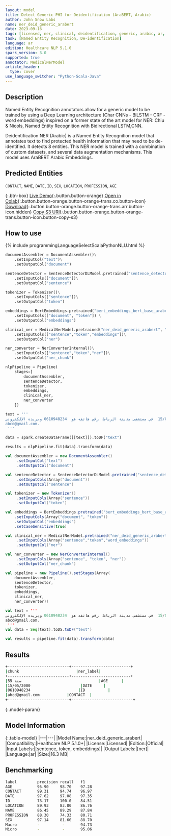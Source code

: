 ```yaml
---
layout: model
title: Detect Generic PHI for Deidentification (AraBERT, Arabic)
author: John Snow Labs
name: ner_deid_generic_arabert
date: 2023-09-16
tags: [licensed, ner, clinical, deidentification, generic, arabic, ar, arabert, bert]
task: [Named Entity Recognition, De-identification]
language: ar
edition: Healthcare NLP 5.1.0
spark_version: 3.0
supported: true
annotator: MedicalNerModel
article_header:
  type: cover
use_language_switcher: "Python-Scala-Java"
---
```


## Description

Named Entity Recognition annotators allow for a generic model to be trained by using a Deep Learning architecture (Char CNNs - BiLSTM - CRF - word embeddings) inspired on a former state of the art model for NER: Chiu & Nicols, Named Entity Recognition with Bidirectional LSTM,CNN.

Deidentification NER (Arabic) is a Named Entity Recognition model that annotates text to find protected health information that may need to be de-identified. It detects 8 entities. This NER model is trained with a combination of custom datasets, and several data augmentation mechanisms. This model uses AraBERT Arabic Embeddings.

## Predicted Entities

`CONTACT`, `NAME`, `DATE`, `ID`, `SEX`, `LOCATION`, `PROFESSION`, `AGE`

{:.btn-box}
[Live Demo](https://demo.johnsnowlabs.com/healthcare/DEID_PHI_TEXT_MULTI/){:.button.button-orange}
[Open in Colab](https://colab.research.google.com/github/JohnSnowLabs/spark-nlp-workshop/blob/master/tutorials/streamlit_notebooks/healthcare/DEID_PHI_TEXT_MULTI.ipynb){:.button.button-orange.button-orange-trans.co.button-icon}
[Download](https://s3.amazonaws.com/auxdata.johnsnowlabs.com/clinical/models/ner_deid_generic_arabert_ar_5.1.0_3.0_1694876080801.zip){:.button.button-orange.button-orange-trans.arr.button-icon.hidden}
[Copy S3 URI](s3://auxdata.johnsnowlabs.com/clinical/models/ner_deid_generic_arabert_ar_5.1.0_3.0_1694876080801.zip){:.button.button-orange.button-orange-trans.button-icon.button-copy-s3}

## How to use



<div class="tabs-box" markdown="1">
{% include programmingLanguageSelectScalaPythonNLU.html %}

```python
documentAssembler = DocumentAssembler()\
    .setInputCol("text")\
    .setOutputCol("document")

sentenceDetector = SentenceDetectorDLModel.pretrained("sentence_detector_dl", "xx")\
    .setInputCols(["document"])\
    .setOutputCol("sentence")

tokenizer = Tokenizer()\
    .setInputCols(["sentence"])\
    .setOutputCol("token")

embeddings = BertEmbeddings.pretrained("bert_embeddings_bert_base_arabert","ar") \
    .setInputCols(["document", "token"]) \
    .setOutputCol("embeddings")

clinical_ner = MedicalNerModel.pretrained("ner_deid_generic_arabert", "ar", "clinical/models")\
    .setInputCols(["sentence","token","embeddings"])\
    .setOutputCol("ner")

ner_converter = NerConverterInternal()\
    .setInputCols(["sentence","token","ner"])\
    .setOutputCol("ner_chunk")

nlpPipeline = Pipeline(
    stages=[
        documentAssembler,
        sentenceDetector,
        tokenizer,
        embeddings,
        clinical_ner,
        ner_converter
    ])

text = '''
عالج الدكتور محمد المريض أحمد البالغ من العمر 55 سنة  في 15/05/2000  في مستشفى مدينة الرباط. رقم هاتفه هو  0610948234 وبريده الإلكتروني
abcd@gmail.com.
 '''

data = spark.createDataFrame([[text]]).toDF("text")

results = nlpPipeline.fit(data).transform(data)
```
```scala
val documentAssembler = new DocumentAssembler()
     .setInputCol("text")
     .setOutputCol("document")

val sentenceDetector = SentenceDetectorDLModel.pretrained("sentence_detector_dl", "xx")
     .setInputCols(Array("document"))
     .setOutputCol("sentence")

val tokenizer = new Tokenizer()
     .setInputCols(Array("sentence"))
     .setOutputCol("token")

val embeddings = BertEmbeddings.pretrained("bert_embeddings_bert_base_arabert", "ar")
    .setInputCols(Array("document", "token"))
    .setOutputCol("embeddings")
    .setCaseSensitive(true) 

val clinical_ner = MedicalNerModel.pretrained("ner_deid_generic_arabert", "ar", "clinical/models")
     .setInputCols(Array("sentence","token","word_embeddings"))
     .setOutputCol("ner")

val ner_converter = new NerConverterInternal()
     .setInputCols(Array("sentence", "token", "ner"))
     .setOutputCol("ner_chunk")

val pipeline = new Pipeline().setStages(Array(
    documentAssembler, 
    sentenceDetector, 
    tokenizer, 
    embeddings, 
    clinical_ner, 
    ner_converter))

val text = '''
عالج الدكتور محمد المريض أحمد البالغ من العمر 55 سنة  في 15/05/2000  في مستشفى مدينة الرباط. رقم هاتفه هو  0610948234 وبريده الإلكتروني
abcd@gmail.com.
 '''
val data = Seq(text).toDS.toDF("text")

val results = pipeline.fit(data).transform(data)
```
</div>

## Results

```bash
+---------------------------+--------------------------+
|chunk                         |ner_label|
+---------------------------+--------------------------+
|55 سنة                                  |AGE      |
|15/05/2000                      |DATE     |
|0610948234                     |ID          |
|abcd@gmail.com            |CONTACT  |
+---------------------------+---------------------------+
```

{:.model-param}
## Model Information

{:.table-model}
|---|---|
|Model Name:|ner_deid_generic_arabert|
|Compatibility:|Healthcare NLP 5.1.0+|
|License:|Licensed|
|Edition:|Official|
|Input Labels:|[sentence, token, embeddings]|
|Output Labels:|[ner]|
|Language:|ar|
|Size:|16.3 MB|

## Benchmarking

```bash
label         precision recall   f1
AGE           95.90     98.70    97.28
CONTACT       99.31     94.74    96.97
DATE          97.62     97.08    97.35
ID            73.17     100.0    84.51
LOCATION      89.93     83.80    86.76
NAME          86.45     89.29    87.84
PROFESSION    88.30     74.33    80.71
SEX           97.14     81.60    88.70
Macro         -          -       94.73
Micro         -          -       95.06
```

